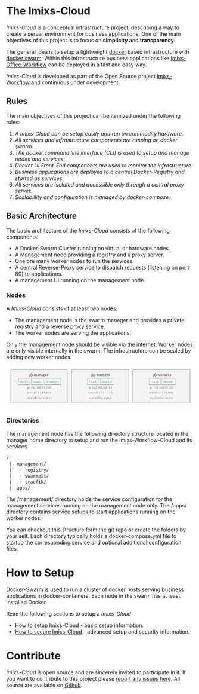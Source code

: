 # The Imixs-Cloud

_Imixs-Cloud_ is a conceptual infrastructure project, describing a way to create a server environment for business applications.
One of the main objectives of this project is to focus on **simplicity** and **transparency**. 

The general idea is to setup a lightweight [docker](https://www.docker.com/) based infrastructure with [docker swarm](https://docs.docker.com/engine/swarm/). Within this infrastructure business applications like [Imixs-Office-Workflow](http://www.office-workflow.de) can be deployed in a fast and easy way. 

_Imixs-Cloud_ is developed as part of the Open Source project [Imixs-Workflow](http://www.imixs.org) and continuous under development. 


## Rules
The main objectives of this project can be itemized under the following rules:

 1. _A Imixs-Cloud can be setup easily and run on commodity hardware._
 2. _All services and infrastructure components are running on docker swarm._
 3. _The docker command line interface (CLI) is used to setup and manage nodes and services._ 
 4. _Docker UI Front-End components are used to monitor the infrastructure._
 5. _Business applications are deployed to a central Docker-Registry and started as services._
 6. _All services are isolated and accessible only through a central proxy server._
 7. _Scalabillity and configuration is managed by docker-compose._
 
 
## Basic Architecture

The basic architecture of the _Imixs-Cloud_ consists of the following components:

 * A Docker-Swarm Cluster running on virtual or hardware nodes. 
 * A Management node providing a registry and a proxy server.
 * One ore many worker nodes to run the services. 
 * A central Reverse-Proxy service to dispatch requests (listening on port 80) to applications.
 * A management UI running on the management node.
 
 
### Nodes

A _Imixs-Cloud_ consists of at least two nodes. 

* The management node is the swarm manager and provides a private registry and a reverse proxy service.
* The worker nodes are serving the applications. 

Only the management node should be visible via the internet. Worker nodes are only visible internally in the swarm. The infrastructure can be scaled by adding new worker nodes. 


<img src="imixs-cloud-01.png" />
 
### Directories 
 
The management node has the following directory structure located in the manager home directory to setup and run the Imixs-Workflow-Cloud and its services. 

	/-
	 |- management/
	 |   - registry/
	 |   - swarmpit/
	 |   - traefik/
	 |- apps/

The /management/ directory holds the service configuration for the management services running on the management node only. 
The /apps/ directory contains service setups to start applications running on the worker nodes.

You can checkout this structure form the git repo or create the folders by your self. 
Each directory typically holds a docker-compose.yml file to startup the corresponding service and optional additional configuration files.   
 
 
# How to Setup

[Docker-Swarm](https://docs.docker.com/engine/swarm/) is used to run a cluster of docker hosts serving business applications in docker-containers.
Each node in the swarm has at least installed Docker.

Read the following sections to setup a _Imixs-Cloud_

 * [How to setup Imixs-Cloud](SETUP.md) - basic setup information.
 * [How to secure Imixs-Cloud](SECURITY.md) - advanced setup and security information.





  
# Contribute

_Imixs-Cloud_ is open source and are sincerely invited to participate in it. 
If you want to contribute to this project please [report any issues here](https://github.com/imixs/imixs-cloud/issues). 
All source are available on [Github](https://github.com/imixs/imixs-cloud).

